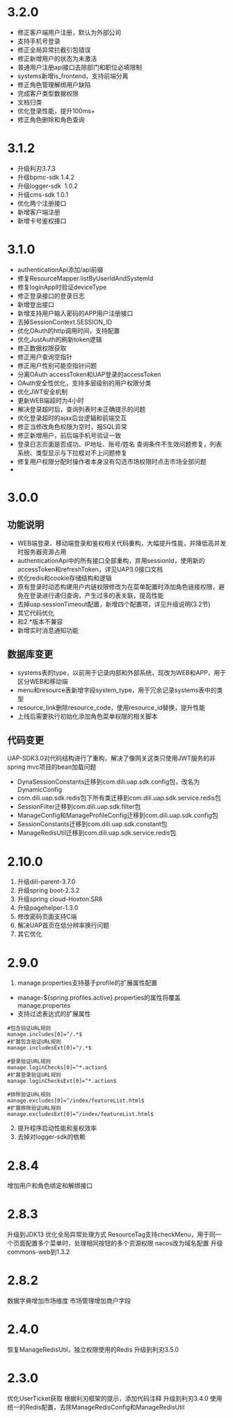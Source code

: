 # 3.2.0
- 修正客户端用户注册，默认为外部公司
- 支持手机号登录
- 修正全局异常拦截引包错误
- 修正新增用户的状态为未激活
- 普通用户注册api接口去除部门和职位必填限制
- systems新增is_frontend，支持前端分离
- 修正角色管理解绑用户缺陷
- 完成客户类型数据权限
- 文档归类
- 优化登录性能，提升100ms+
- 修正角色删除和角色查询

# 3.1.2 
- 升级利刃3.7.3
- 升级bpmc-sdk 1.4.2
- 升级logger-sdk  1.0.2
- 升级cms-sdk 1.0.1
- 优化两个注册接口
- 新增客户端注册
- 新增卡号鉴权接口

# 3.1.0
- authenticationApi添加/api前缀
- 修复ResourceMapper.listByUserIdAndSystemId
- 修复loginApp时验证deviceType
- 修正登录接口的登录日志
- 新增登出接口
- 新增支持用户输入密码的APP用户注册接口
- 去掉SessionContext.SESSION_ID
- 优化OAuth的http调用时间，支持配置
- 优化JustAuth的刷新token逻辑
- 修正数据权限获取
- 修正用户查询空指针
- 修正用户性别可能空指针问题
- 分离OAuth accessToken和UAP登录的accessToken
- OAuth安全性优化，支持多层级别的用户权限分类
- 优化JWT安全机制
- 更新WEB端超时为4小时
- 解决登录超时后，查询列表时未正确提示的问题
- 优化登录超时的ajax后台逻辑和前端交互
- 修正当修改角色权限为空时，报SQL异常
- 修正新增用户，前后端手机号验证一致
- 登录日志页面是否成功、IP地址、账号/姓名 查询条件不生效问题修复，列表系统、类型显示与下拉框对不上问题修复
- 修复用户权限分配时操作者本身没有勾选市场权限时点击市场全部问题
- 
# 3.0.0
## 功能说明
-	WEB端登录、移动端登录和鉴权相关代码重构，大幅提升性能，并降低高并发时服务器资源占用
-	authenticationApi中的所有接口全部重构，弃用sessionId，使用新的accessToken和refreshToken，详见UAP3.0接口文档
-	优化redis和cookie存储结构和逻辑
-	原有登录时动态构建用户内链权限修改为在菜单配置时添加角色链接权限，避免在登录进行递归查询，产生过多的表关联，提高性能
-	去掉uap.sessionTimeout配置，新增四个配置项，详见升级说明(3.2节)
-	其它代码优化
-	和2.*版本不兼容
-   新增实时消息通知功能
## 数据库变更
-	systems表的type，以前用于记录内部和外部系统，现改为WEB和APP，用于区分WEB和移动端
-	menu和resource表新增字段system_type，用于冗余记录systems表中的类型
-	resource_link删除resource_code，使用resource_id替换，提升性能
-	上线后需要执行初始化添加角色菜单权限的相关脚本
## 代码变更
UAP-SDK3.0对代码结构进行了重构，解决了像网关这类只使用JWT服务的非spring mvc项目的bean加载问题
-	DynaSessionConstants迁移到com.dili.uap.sdk.config包，改名为DynamicConfig
-	com.dili.uap.sdk.redis包下所有类迁移到com.dili.uap.sdk.service.redis包
-	SessionFilter迁移到com.dili.uap.sdk.filter包
-	ManageConfig和ManageProfileConfig迁移到com.dili.uap.sdk.config包
-	SessionConstants迁移到com.dili.uap.sdk.constant包
-	ManageRedisUtil迁移到com.dili.uap.sdk.service.redis包

# 2.10.0
1. 升级dili-parent-3.7.0
2. 升级spring boot-2.3.2
3. 升级spring cloud-Hoxton.SR8
4. 升级pagehelper-1.3.0
5. 修改密码页面支持C端
6. 解决UAP首页在低分辨率换行问题
7. 其它优化

# 2.9.0
1.	manage.properties支持基于profile的扩展属性配置
- manage-${spring.profiles.active}.properties的属性将覆盖manage.propertes
- 支持过滤表达式的扩展属性
```properties
#包含验证URL规则
manage.includes[0]=^/.*$
#扩展包含验证URL规则
manage.includesExt[0]=^/.*$

#登录验证URL规则
manage.loginChecks[0]=^*.action$
#扩展登录验证URL规则
manage.loginChecksExt[0]=^*.action$

#排除验证URL规则
manage.excludes[0]=^/index/featureList.html$
#扩展排除验证URL规则
manage.excludesExt[0]=^/index/featureList.html$
```
2. 提升程序启动性能和鉴权效率
3. 去掉对logger-sdk的依赖

# 2.8.4
增加用户和角色绑定和解绑接口

# 2.8.3
升级到JDK13
优化全局异常处理方式
ResourceTag支持checkMenu，用于同一个页面配置多个菜单时，处理相同按钮的多个资源权限
nacos改为域名配置
升级commons-web到1.3.2

# 2.8.2
数据字典增加市场维度
市场管理增加商户字段

# 2.4.0
恢复ManageRedisUtil，独立权限使用的Redis
升级到利刃3.5.0

# 2.3.0
优化UserTicket获取
根据利刃框架的提示，添加代码注释
升级到利刃3.4.0
使用统一的Redis配置，去除ManageRedisConfig和ManageRedisUtil

